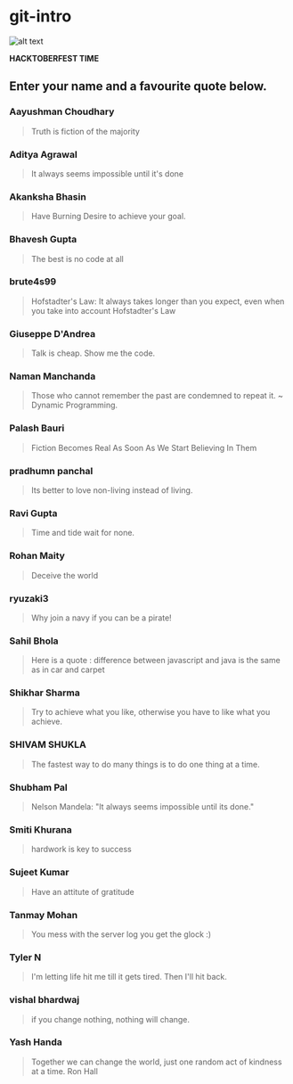 # git-intro

![alt text](https://hacktoberfest.digitalocean.com/assets/hacktoberfest-2018-social-card-c8d2e1489f647f2e0a26e6f598adeb760872818905b34cd437afc7ac2857ceab.png "Logo Title Text 1")


**HACKTOBERFEST TIME**

## Enter your name and a favourite quote below.

### Aayushman Choudhary
> Truth is fiction of the majority

### Aditya Agrawal
> It always seems impossible until it's done

### Akanksha Bhasin
> Have Burning Desire to achieve your goal.

### Bhavesh Gupta
> The best is no code at all

### brute4s99
> Hofstadter's Law: It always takes longer than you expect, even when you take into account Hofstadter's Law

### Giuseppe D'Andrea
> Talk is cheap. Show me the code.

### Naman Manchanda
> Those who cannot remember the past are condemned to repeat it. ~ Dynamic Programming.

### Palash Bauri
> Fiction Becomes Real As Soon As We Start Believing In Them

### pradhumn panchal
> Its better to love non-living instead of living.

### Ravi Gupta
> Time and tide wait for none.

### Rohan Maity
> Deceive the world

### ryuzaki3
> Why join a navy if you can be a pirate!

### Sahil Bhola
> Here is a quote : difference between javascript and java is the same as in car and carpet

### Shikhar Sharma
> Try to achieve what you like, otherwise you have to like what you achieve.

### SHIVAM SHUKLA
> The fastest way to do many things is to do one thing at a time.

### Shubham Pal
> Nelson Mandela: "It always seems impossible until its done."

### Smiti Khurana
> hardwork is key to success

### Sujeet Kumar
> Have an attitute of gratitude

### Tanmay Mohan    
> You mess with the server log you get the glock :)

### Tyler N
> I'm letting life hit me till it gets tired. Then I'll hit back.

### vishal bhardwaj
> if you change nothing, nothing will change.

### Yash Handa
> Together we can change the world, just one random act of kindness at a time. Ron Hall
